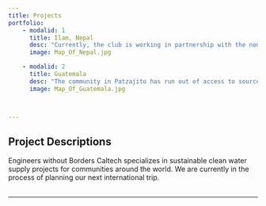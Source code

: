 ```yaml
---
title: Projects
portfolio:
    - modalid: 1
      title: Ilam, Nepal
      desc: "Currently, the club is working in partnership with the non-governmental organization Namsaling Community Development Center (NCDC) in Ilam District, Nepal, on a spring water source project that will help provide clean water for about 300 households in the surrounding regions of the Ilam District. We began this spring source protection in summer 2013, completed the assessment trip in September 2014, and are currently wrapping things up by partnering with the NCDC to collect water samples for testing in Kathmandu."
      image: Map_Of_Nepal.jpg

    - modalid: 2
      title: Guatemala
      desc: "The community in Patzajito has run out of access to sources of clean drinking water. EWB Caltech is working on creating a communal water source would impact approximately 1600 people. The current goal is to assess community needs and conditions to design an effective water distribution system."
      image: Map_Of_Guatemala.jpg



---
```

## Project Descriptions
Engineers without Borders Caltech specializes in sustainable clean water supply projects for communities around the world. We are currently in the process of planning our next international trip.
<br /><br />

___
